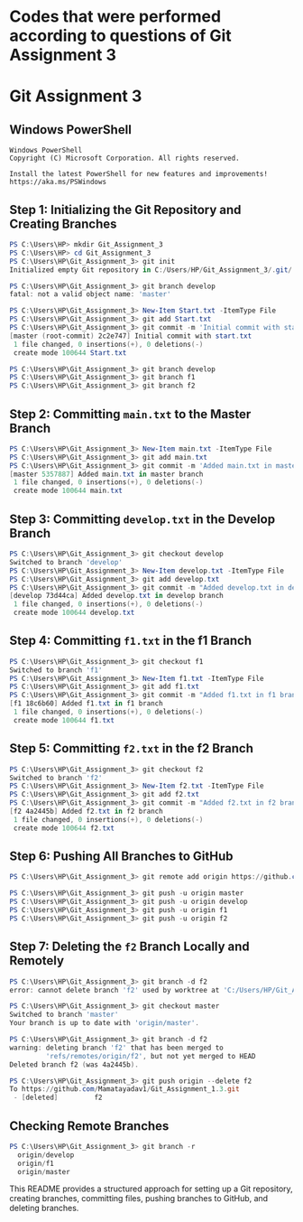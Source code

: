 # Codes that were performed according to questions of Git Assignment 3
# Git Assignment 3

## Windows PowerShell
```
Windows PowerShell
Copyright (C) Microsoft Corporation. All rights reserved.

Install the latest PowerShell for new features and improvements! https://aka.ms/PSWindows
```

## Step 1: Initializing the Git Repository and Creating Branches
```powershell
PS C:\Users\HP> mkdir Git_Assignment_3
PS C:\Users\HP> cd Git_Assignment_3
PS C:\Users\HP\Git_Assignment_3> git init
Initialized empty Git repository in C:/Users/HP/Git_Assignment_3/.git/

PS C:\Users\HP\Git_Assignment_3> git branch develop
fatal: not a valid object name: 'master'

PS C:\Users\HP\Git_Assignment_3> New-Item Start.txt -ItemType File
PS C:\Users\HP\Git_Assignment_3> git add Start.txt
PS C:\Users\HP\Git_Assignment_3> git commit -m 'Initial commit with start.txt'
[master (root-commit) 2c2e747] Initial commit with start.txt
 1 file changed, 0 insertions(+), 0 deletions(-)
 create mode 100644 Start.txt

PS C:\Users\HP\Git_Assignment_3> git branch develop
PS C:\Users\HP\Git_Assignment_3> git branch f1
PS C:\Users\HP\Git_Assignment_3> git branch f2
```

## Step 2: Committing `main.txt` to the Master Branch
```powershell
PS C:\Users\HP\Git_Assignment_3> New-Item main.txt -ItemType File
PS C:\Users\HP\Git_Assignment_3> git add main.txt
PS C:\Users\HP\Git_Assignment_3> git commit -m 'Added main.txt in master branch'
[master 5357887] Added main.txt in master branch
 1 file changed, 0 insertions(+), 0 deletions(-)
 create mode 100644 main.txt
```

## Step 3: Committing `develop.txt` in the Develop Branch
```powershell
PS C:\Users\HP\Git_Assignment_3> git checkout develop
Switched to branch 'develop'
PS C:\Users\HP\Git_Assignment_3> New-Item develop.txt -ItemType File
PS C:\Users\HP\Git_Assignment_3> git add develop.txt
PS C:\Users\HP\Git_Assignment_3> git commit -m "Added develop.txt in develop branch"
[develop 73d44ca] Added develop.txt in develop branch
 1 file changed, 0 insertions(+), 0 deletions(-)
 create mode 100644 develop.txt
```

## Step 4: Committing `f1.txt` in the f1 Branch
```powershell
PS C:\Users\HP\Git_Assignment_3> git checkout f1
Switched to branch 'f1'
PS C:\Users\HP\Git_Assignment_3> New-Item f1.txt -ItemType File
PS C:\Users\HP\Git_Assignment_3> git add f1.txt
PS C:\Users\HP\Git_Assignment_3> git commit -m "Added f1.txt in f1 branch"
[f1 18c6b60] Added f1.txt in f1 branch
 1 file changed, 0 insertions(+), 0 deletions(-)
 create mode 100644 f1.txt
```

## Step 5: Committing `f2.txt` in the f2 Branch
```powershell
PS C:\Users\HP\Git_Assignment_3> git checkout f2
Switched to branch 'f2'
PS C:\Users\HP\Git_Assignment_3> New-Item f2.txt -ItemType File
PS C:\Users\HP\Git_Assignment_3> git add f2.txt
PS C:\Users\HP\Git_Assignment_3> git commit -m "Added f2.txt in f2 branch"
[f2 4a2445b] Added f2.txt in f2 branch
 1 file changed, 0 insertions(+), 0 deletions(-)
 create mode 100644 f2.txt
```

## Step 6: Pushing All Branches to GitHub
```powershell
PS C:\Users\HP\Git_Assignment_3> git remote add origin https://github.com/Mamatayadav1/Git_Assignment_1.3.git

PS C:\Users\HP\Git_Assignment_3> git push -u origin master
PS C:\Users\HP\Git_Assignment_3> git push -u origin develop
PS C:\Users\HP\Git_Assignment_3> git push -u origin f1
PS C:\Users\HP\Git_Assignment_3> git push -u origin f2
```

## Step 7: Deleting the `f2` Branch Locally and Remotely
```powershell
PS C:\Users\HP\Git_Assignment_3> git branch -d f2
error: cannot delete branch 'f2' used by worktree at 'C:/Users/HP/Git_Assignment_3'

PS C:\Users\HP\Git_Assignment_3> git checkout master
Switched to branch 'master'
Your branch is up to date with 'origin/master'.

PS C:\Users\HP\Git_Assignment_3> git branch -d f2
warning: deleting branch 'f2' that has been merged to
         'refs/remotes/origin/f2', but not yet merged to HEAD
Deleted branch f2 (was 4a2445b).

PS C:\Users\HP\Git_Assignment_3> git push origin --delete f2
To https://github.com/Mamatayadav1/Git_Assignment_1.3.git
 - [deleted]         f2
```

## Checking Remote Branches
```powershell
PS C:\Users\HP\Git_Assignment_3> git branch -r
  origin/develop
  origin/f1
  origin/master
```

This README provides a structured approach for setting up a Git repository, creating branches, committing files, pushing branches to GitHub, and deleting branches.
